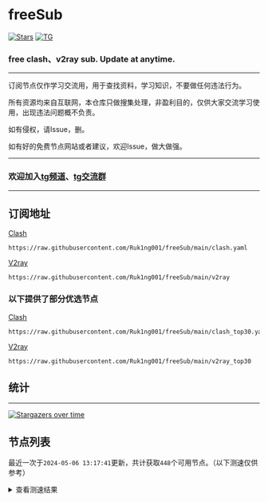 # freeSub
[![Stars](https://img.shields.io/github/stars/Ruk1ng001/freeSub)](https://github.com/Ruk1ng001/freeSub/stargazers)
[![TG](https://img.shields.io/badge/Telegram-gray?logo=Telegram)](https://t.me/Ruk1ng001)
### free clash、v2ray sub. Update at anytime.

---

订阅节点仅作学习交流用，用于查找资料，学习知识，不要做任何违法行为。

所有资源均来自互联网，本仓库只做搜集处理，非盈利目的，仅供大家交流学习使用，出现违法问题概不负责。

如有侵权，请Issue，删。

如有好的免费节点网站或者建议，欢迎Issue，做大做强。

---

### 欢迎加入[tg频道](https://t.me/Ruk1ng001)、[tg交流群](https://t.me/+-e-b04EE5Cw2NmU1)

---

## 订阅地址
[Clash](https://raw.githubusercontent.com/Ruk1ng001/freeSub/main/clash.yaml)
```
https://raw.githubusercontent.com/Ruk1ng001/freeSub/main/clash.yaml
```
[V2ray](https://raw.githubusercontent.com/Ruk1ng001/freeSub/main/v2ray)
```
https://raw.githubusercontent.com/Ruk1ng001/freeSub/main/v2ray
```
### 以下提供了部分优选节点

[Clash](https://raw.githubusercontent.com/Ruk1ng001/freeSub/main/clash_top30.yaml)
```
https://raw.githubusercontent.com/Ruk1ng001/freeSub/main/clash_top30.yaml
```
[V2ray](https://raw.githubusercontent.com/Ruk1ng001/freeSub/main/v2ray_top30)
```
https://raw.githubusercontent.com/Ruk1ng001/freeSub/main/v2ray_top30
```

## 统计

---

[![Stargazers over time](https://starchart.cc/Ruk1ng001/freeSub.svg)](https://starchart.cc/Ruk1ng001/freeSub)

## 节点列表

最近一次于`2024-05-06 13:17:41`更新，共计获取`448`个可用节点。（以下测速仅供参考）

<details> <summary>查看测速结果</summary>

| 序号 | 节点 | 带宽 | 延迟 |
|:--:|:--:|:--:|:--:|
 | 1 | github.com/Ruk1ng001_1327252134 | 2.04MB/s | 346.00ms |
 | 2 | github.com/Ruk1ng001_1981630890 | 1.99MB/s | 316.00ms |
 | 3 | github.com/Ruk1ng001_2258369405 | 1.89MB/s | 326.00ms |
 | 4 | github.com/Ruk1ng001_2681956476 | 1.78MB/s | 412.00ms |
 | 5 | github.com/Ruk1ng001_1689031669 | 1.74MB/s | 424.00ms |
 | 6 | github.com/Ruk1ng001_853138374 | 1.72MB/s | 416.00ms |
 | 7 | github.com/Ruk1ng001_3865054460 | 1.71MB/s | 426.00ms |
 | 8 | github.com/Ruk1ng001_3260900438 | 1.61MB/s | 472.00ms |
 | 9 | github.com/Ruk1ng001_2349475771 | 1.54MB/s | 434.00ms |
 | 10 | github.com/Ruk1ng001_4073058471 | 1.54MB/s | 472.00ms |
 | 11 | github.com/Ruk1ng001_1962030832 | 1.51MB/s | 358.00ms |
 | 12 | github.com/Ruk1ng001_1176870048 | 1.51MB/s | 428.00ms |
 | 13 | github.com/Ruk1ng001_204450198 | 1.51MB/s | 481.00ms |
 | 14 | github.com/Ruk1ng001_222682171 | 1.50MB/s | 496.00ms |
 | 15 | github.com/Ruk1ng001_2966301146 | 1.48MB/s | 440.00ms |
 | 16 | github.com/Ruk1ng001_1316803142 | 1.46MB/s | 461.00ms |
 | 17 | github.com/Ruk1ng001_2817318771 | 1.46MB/s | 439.00ms |
 | 18 | github.com/Ruk1ng001_3136739625 | 1.45MB/s | 444.00ms |
 | 19 | github.com/Ruk1ng001_3110245848 | 1.43MB/s | 468.00ms |
 | 20 | github.com/Ruk1ng001_2292540467 | 1.43MB/s | 384.00ms |
 | 21 | github.com/Ruk1ng001_941792032 | 1.43MB/s | 474.00ms |
 | 22 | github.com/Ruk1ng001_674373408 | 1.41MB/s | 465.00ms |
 | 23 | github.com/Ruk1ng001_24109246 | 1.41MB/s | 322.00ms |
 | 24 | github.com/Ruk1ng001_3909230772 | 1.41MB/s | 444.00ms |
 | 25 | github.com/Ruk1ng001_2266456351 | 1.41MB/s | 467.00ms |
 | 26 | github.com/Ruk1ng001_2532663439 | 1.41MB/s | 476.00ms |
 | 27 | github.com/Ruk1ng001_3861620455 | 1.40MB/s | 465.00ms |
 | 28 | github.com/Ruk1ng001_1373926075 | 1.40MB/s | 426.00ms |
 | 29 | github.com/Ruk1ng001_2865142007 | 1.39MB/s | 470.00ms |
 | 30 | github.com/Ruk1ng001_3506005907 | 1.39MB/s | 455.00ms |
 | 31 | github.com/Ruk1ng001_3999427319 | 1.39MB/s | 466.00ms |
 | 32 | github.com/Ruk1ng001_8656217 | 1.39MB/s | 471.00ms |
 | 33 | github.com/Ruk1ng001_3106288577 | 1.38MB/s | 485.00ms |
 | 34 | github.com/Ruk1ng001_1236017392 | 1.37MB/s | 478.00ms |
 | 35 | github.com/Ruk1ng001_3463277893 | 1.36MB/s | 487.00ms |
 | 36 | github.com/Ruk1ng001_1154035751 | 1.35MB/s | 461.00ms |
 | 37 | github.com/Ruk1ng001_1115256337 | 1.33MB/s | 468.00ms |
 | 38 | github.com/Ruk1ng001_3137921911 | 1.32MB/s | 500.00ms |
 | 39 | github.com/Ruk1ng001_1248828541 | 1.32MB/s | 494.00ms |
 | 40 | github.com/Ruk1ng001_2657931429 | 1.32MB/s | 548.00ms |
 | 41 | github.com/Ruk1ng001_80759597 | 1.29MB/s | 523.00ms |
 | 42 | github.com/Ruk1ng001_3617241679 | 1.27MB/s | 481.00ms |
 | 43 | github.com/Ruk1ng001_137383234 | 1.26MB/s | 462.00ms |
 | 44 | github.com/Ruk1ng001_3181631544 | 1.25MB/s | 585.00ms |
 | 45 | github.com/Ruk1ng001_3256270989 | 1.22MB/s | 539.00ms |
 | 46 | github.com/Ruk1ng001_3827769526 | 1.22MB/s | 563.00ms |
 | 47 | github.com/Ruk1ng001_291627564 | 1.21MB/s | 475.00ms |
 | 48 | github.com/Ruk1ng001_953645816 | 1.21MB/s | 540.00ms |
 | 49 | github.com/Ruk1ng001_2802871877 | 1.21MB/s | 481.00ms |
 | 50 | github.com/Ruk1ng001_914692320 | 1.20MB/s | 206.00ms |
 | 51 | github.com/Ruk1ng001_839126155 | 1.20MB/s | 404.00ms |
 | 52 | github.com/Ruk1ng001_2245605695 | 1.19MB/s | 372.00ms |
 | 53 | github.com/Ruk1ng001_3456322232 | 1.15MB/s | 514.00ms |
 | 54 | github.com/Ruk1ng001_3907660550 | 1.13MB/s | 637.00ms |
 | 55 | github.com/Ruk1ng001_106310646 | 1.12MB/s | 556.00ms |
 | 56 | github.com/Ruk1ng001_1942222370 | 1.10MB/s | 742.00ms |
 | 57 | github.com/Ruk1ng001_1265275815 | 1.09MB/s | 425.00ms |
 | 58 | github.com/Ruk1ng001_762803762 | 1.07MB/s | 452.00ms |
 | 59 | github.com/Ruk1ng001_968321390 | 1.07MB/s | 704.00ms |
 | 60 | github.com/Ruk1ng001_3466814627 | 1.06MB/s | 523.00ms |
 | 61 | github.com/Ruk1ng001_2611740501 | 1.06MB/s | 475.00ms |
 | 62 | github.com/Ruk1ng001_2751748872 | 1.05MB/s | 753.00ms |
 | 63 | github.com/Ruk1ng001_2524379342 | 1.05MB/s | 681.00ms |
 | 64 | github.com/Ruk1ng001_2849757855 | 1.04MB/s | 694.00ms |
 | 65 | github.com/Ruk1ng001_3150703082 | 1.04MB/s | 661.00ms |
 | 66 | github.com/Ruk1ng001_36336459 | 1.02MB/s | 707.00ms |
 | 67 | github.com/Ruk1ng001_3381484289 | 1010.70KB/s | 770.00ms |
 | 68 | github.com/Ruk1ng001_1788757087 | 998.48KB/s | 307.00ms |
 | 69 | github.com/Ruk1ng001_427384347 | 993.29KB/s | 580.00ms |
 | 70 | github.com/Ruk1ng001_1096496900 | 969.54KB/s | 595.00ms |
 | 71 | github.com/Ruk1ng001_2399546894 | 968.85KB/s | 585.00ms |
 | 72 | github.com/Ruk1ng001_1673641397 | 953.71KB/s | 564.00ms |
 | 73 | github.com/Ruk1ng001_155908111 | 945.28KB/s | 741.00ms |
 | 74 | github.com/Ruk1ng001_3874566441 | 940.00KB/s | 788.00ms |
 | 75 | github.com/Ruk1ng001_2694599121 | 939.90KB/s | 628.00ms |
 | 76 | github.com/Ruk1ng001_986862858 | 938.53KB/s | 560.00ms |
 | 77 | github.com/Ruk1ng001_806034560 | 928.42KB/s | 784.00ms |
 | 78 | github.com/Ruk1ng001_2851978228 | 927.78KB/s | 752.00ms |
 | 79 | github.com/Ruk1ng001_2658089114 | 922.93KB/s | 847.00ms |
 | 80 | github.com/Ruk1ng001_3893349221 | 915.13KB/s | 618.00ms |
 | 81 | github.com/Ruk1ng001_547692504 | 909.25KB/s | 808.00ms |
 | 82 | github.com/Ruk1ng001_217466545 | 902.02KB/s | 684.00ms |
 | 83 | github.com/Ruk1ng001_323976915 | 899.37KB/s | 553.00ms |
 | 84 | github.com/Ruk1ng001_1555920512 | 892.99KB/s | 558.00ms |
 | 85 | github.com/Ruk1ng001_24015290 | 879.93KB/s | 516.00ms |
 | 86 | github.com/Ruk1ng001_2528855050 | 876.89KB/s | 936.00ms |
 | 87 | github.com/Ruk1ng001_2266456205 | 874.75KB/s | 869.00ms |
 | 88 | github.com/Ruk1ng001_1903292082 | 872.21KB/s | 556.00ms |
 | 89 | github.com/Ruk1ng001_95439334 | 855.78KB/s | 773.00ms |
 | 90 | github.com/Ruk1ng001_2169816230 | 852.37KB/s | 909.00ms |
 | 91 | github.com/Ruk1ng001_2880182385 | 846.60KB/s | 552.00ms |
 | 92 | github.com/Ruk1ng001_2723232647 | 833.10KB/s | 525.00ms |
 | 93 | github.com/Ruk1ng001_2952185013 | 822.71KB/s | 969.00ms |
 | 94 | github.com/Ruk1ng001_3772343572 | 801.85KB/s | 844.00ms |
 | 95 | github.com/Ruk1ng001_2887911025 | 801.38KB/s | 703.00ms |
 | 96 | github.com/Ruk1ng001_3866585498 | 797.33KB/s | 933.00ms |
 | 97 | github.com/Ruk1ng001_301967299 | 790.37KB/s | 961.00ms |
 | 98 | github.com/Ruk1ng001_527888248 | 787.05KB/s | 563.00ms |
 | 99 | github.com/Ruk1ng001_3617853271 | 784.72KB/s | 707.00ms |
 | 100 | github.com/Ruk1ng001_1233879076 | 784.13KB/s | 693.00ms |
 | 101 | github.com/Ruk1ng001_3362580199 | 765.26KB/s | 666.00ms |
 | 102 | github.com/Ruk1ng001_3361522188 | 764.54KB/s | 731.00ms |
 | 103 | github.com/Ruk1ng001_1453771921 | 759.22KB/s | 742.00ms |
 | 104 | github.com/Ruk1ng001_2905561289 | 759.10KB/s | 812.00ms |
 | 105 | github.com/Ruk1ng001_2840091495 | 752.99KB/s | 892.00ms |
 | 106 | github.com/Ruk1ng001_768813376 | 745.90KB/s | 987.00ms |
 | 107 | github.com/Ruk1ng001_1162162085 | 730.15KB/s | 838.00ms |
 | 108 | github.com/Ruk1ng001_1108544810 | 726.18KB/s | 737.00ms |
 | 109 | github.com/Ruk1ng001_636729073 | 725.91KB/s | 542.00ms |
 | 110 | github.com/Ruk1ng001_3124295266 | 724.45KB/s | 839.00ms |
 | 111 | github.com/Ruk1ng001_2013146544 | 715.13KB/s | 722.00ms |
 | 112 | github.com/Ruk1ng001_1831781205 | 713.63KB/s | 778.00ms |
 | 113 | github.com/Ruk1ng001_864906418 | 709.36KB/s | 961.00ms |
 | 114 | github.com/Ruk1ng001_2319603827 | 703.73KB/s | 752.00ms |
 | 115 | github.com/Ruk1ng001_1922646392 | 701.27KB/s | 850.00ms |
 | 116 | github.com/Ruk1ng001_1591658842 | 697.08KB/s | 400.00ms |
 | 117 | github.com/Ruk1ng001_1907652104 | 695.06KB/s | 910.00ms |
 | 118 | github.com/Ruk1ng001_796916901 | 688.92KB/s | 793.00ms |
 | 119 | github.com/Ruk1ng001_3747215501 | 686.03KB/s | 743.00ms |
 | 120 | github.com/Ruk1ng001_3294990508 | 683.56KB/s | 804.00ms |
 | 121 | github.com/Ruk1ng001_1472696902 | 682.17KB/s | 804.00ms |
 | 122 | github.com/Ruk1ng001_3189234928 | 680.98KB/s | 495.00ms |
 | 123 | github.com/Ruk1ng001_3092656554 | 680.50KB/s | 757.00ms |
 | 124 | github.com/Ruk1ng001_3432400797 | 679.19KB/s | 861.00ms |
 | 125 | github.com/Ruk1ng001_1939085576 | 675.94KB/s | 817.00ms |
 | 126 | github.com/Ruk1ng001_4020785597 | 673.95KB/s | 804.00ms |
 | 127 | github.com/Ruk1ng001_2753282099 | 672.66KB/s | 796.00ms |
 | 128 | github.com/Ruk1ng001_1391354938 | 672.04KB/s | 783.00ms |
 | 129 | github.com/Ruk1ng001_4136315596 | 671.02KB/s | 808.00ms |
 | 130 | github.com/Ruk1ng001_1125987866 | 670.71KB/s | 828.00ms |
 | 131 | github.com/Ruk1ng001_2061265995 | 666.58KB/s | 813.00ms |
 | 132 | github.com/Ruk1ng001_4154371150 | 665.17KB/s | 804.00ms |
 | 133 | github.com/Ruk1ng001_3269662008 | 664.12KB/s | 821.00ms |
 | 134 | github.com/Ruk1ng001_2930290085 | 660.94KB/s | 772.00ms |
 | 135 | github.com/Ruk1ng001_2885277056 | 659.85KB/s | 755.00ms |
 | 136 | github.com/Ruk1ng001_506080190 | 658.96KB/s | 858.00ms |
 | 137 | github.com/Ruk1ng001_2089597344 | 657.89KB/s | 932.00ms |
 | 138 | github.com/Ruk1ng001_232560701 | 657.67KB/s | 796.00ms |
 | 139 | github.com/Ruk1ng001_2090955147 | 656.32KB/s | 798.00ms |
 | 140 | github.com/Ruk1ng001_430710048 | 654.81KB/s | 845.00ms |
 | 141 | github.com/Ruk1ng001_2165820214 | 654.52KB/s | 867.00ms |
 | 142 | github.com/Ruk1ng001_4225185103 | 650.76KB/s | 906.00ms |
 | 143 | github.com/Ruk1ng001_4137312242 | 648.17KB/s | 889.00ms |
 | 144 | github.com/Ruk1ng001_1723266525 | 646.91KB/s | 849.00ms |
 | 145 | github.com/Ruk1ng001_2518986907 | 645.82KB/s | 1037.00ms |
 | 146 | github.com/Ruk1ng001_2223018783 | 644.27KB/s | 708.00ms |
 | 147 | github.com/Ruk1ng001_4215989300 | 641.78KB/s | 869.00ms |
 | 148 | github.com/Ruk1ng001_3210883453 | 635.80KB/s | 959.00ms |
 | 149 | github.com/Ruk1ng001_3235715830 | 633.89KB/s | 786.00ms |
 | 150 | github.com/Ruk1ng001_2390594861 | 632.56KB/s | 577.00ms |
 | 151 | github.com/Ruk1ng001_1550423410 | 632.38KB/s | 826.00ms |
 | 152 | github.com/Ruk1ng001_2566876992 | 631.24KB/s | 907.00ms |
 | 153 | github.com/Ruk1ng001_2512306605 | 626.10KB/s | 1061.00ms |
 | 154 | github.com/Ruk1ng001_400093451 | 617.77KB/s | 1059.00ms |
 | 155 | github.com/Ruk1ng001_845269929 | 616.35KB/s | 879.00ms |
 | 156 | github.com/Ruk1ng001_1366225803 | 614.79KB/s | 1137.00ms |
 | 157 | github.com/Ruk1ng001_1646410468 | 611.58KB/s | 943.00ms |
 | 158 | github.com/Ruk1ng001_1437376725 | 611.27KB/s | 951.00ms |
 | 159 | github.com/Ruk1ng001_3858170685 | 610.85KB/s | 1059.00ms |
 | 160 | github.com/Ruk1ng001_1955604650 | 606.08KB/s | 991.00ms |
 | 161 | github.com/Ruk1ng001_3754819732 | 604.38KB/s | 897.00ms |
 | 162 | github.com/Ruk1ng001_1492850735 | 602.60KB/s | 908.00ms |
 | 163 | github.com/Ruk1ng001_4256659349 | 601.59KB/s | 849.00ms |
 | 164 | github.com/Ruk1ng001_500483921 | 595.60KB/s | 828.00ms |
 | 165 | github.com/Ruk1ng001_1799111564 | 592.93KB/s | 747.00ms |
 | 166 | github.com/Ruk1ng001_1708283347 | 585.20KB/s | 804.00ms |
 | 167 | github.com/Ruk1ng001_3167994446 | 583.77KB/s | 983.00ms |
 | 168 | github.com/Ruk1ng001_339524095 | 581.90KB/s | 924.00ms |
 | 169 | github.com/Ruk1ng001_3173017100 | 581.82KB/s | 1176.00ms |
 | 170 | github.com/Ruk1ng001_1332282270 | 578.86KB/s | 1028.00ms |
 | 171 | github.com/Ruk1ng001_294105456 | 576.82KB/s | 889.00ms |
 | 172 | github.com/Ruk1ng001_812570419 | 569.84KB/s | 881.00ms |
 | 173 | github.com/Ruk1ng001_3248145375 | 567.93KB/s | 1074.00ms |
 | 174 | github.com/Ruk1ng001_2210791787 | 564.56KB/s | 1120.00ms |
 | 175 | github.com/Ruk1ng001_3294155520 | 564.11KB/s | 1075.00ms |
 | 176 | github.com/Ruk1ng001_3788714743 | 560.02KB/s | 467.00ms |
 | 177 | github.com/Ruk1ng001_324219785 | 557.97KB/s | 1113.00ms |
 | 178 | github.com/Ruk1ng001_3216343816 | 553.02KB/s | 400.00ms |
 | 179 | github.com/Ruk1ng001_3293006801 | 550.03KB/s | 954.00ms |
 | 180 | github.com/Ruk1ng001_2504816368 | 549.23KB/s | 1182.00ms |
 | 181 | github.com/Ruk1ng001_1699052779 | 548.42KB/s | 727.00ms |
 | 182 | github.com/Ruk1ng001_406068397 | 546.97KB/s | 1108.00ms |
 | 183 | github.com/Ruk1ng001_2690750277 | 537.37KB/s | 524.00ms |
 | 184 | github.com/Ruk1ng001_4036694095 | 531.53KB/s | 1428.00ms |
 | 185 | github.com/Ruk1ng001_3838964346 | 530.36KB/s | 1180.00ms |
 | 186 | github.com/Ruk1ng001_2194615537 | 528.13KB/s | 1479.00ms |
 | 187 | github.com/Ruk1ng001_4064023390 | 527.33KB/s | 1223.00ms |
 | 188 | github.com/Ruk1ng001_2045074770 | 527.28KB/s | 936.00ms |
 | 189 | github.com/Ruk1ng001_1022491906 | 527.17KB/s | 1043.00ms |
 | 190 | github.com/Ruk1ng001_69024910 | 526.62KB/s | 1356.00ms |
 | 191 | github.com/Ruk1ng001_2967026259 | 525.97KB/s | 1175.00ms |
 | 192 | github.com/Ruk1ng001_2181265706 | 524.61KB/s | 1042.00ms |
 | 193 | github.com/Ruk1ng001_1088498053 | 522.37KB/s | 871.00ms |
 | 194 | github.com/Ruk1ng001_4239308497 | 521.66KB/s | 1186.00ms |
 | 195 | github.com/Ruk1ng001_1673879451 | 521.18KB/s | 914.00ms |
 | 196 | github.com/Ruk1ng001_2196351608 | 516.92KB/s | 1148.00ms |
 | 197 | github.com/Ruk1ng001_2214473966 | 516.80KB/s | 1081.00ms |
 | 198 | github.com/Ruk1ng001_802595787 | 515.91KB/s | 1035.00ms |
 | 199 | github.com/Ruk1ng001_4148581740 | 515.45KB/s | 1117.00ms |
 | 200 | github.com/Ruk1ng001_2162388203 | 514.63KB/s | 1087.00ms |
 | 201 | github.com/Ruk1ng001_2272540096 | 514.34KB/s | 1134.00ms |
 | 202 | github.com/Ruk1ng001_459534470 | 512.85KB/s | 1534.00ms |
 | 203 | github.com/Ruk1ng001_459980153 | 512.85KB/s | 1089.00ms |
 | 204 | github.com/Ruk1ng001_2870748978 | 512.70KB/s | 1074.00ms |
 | 205 | github.com/Ruk1ng001_2908765002 | 512.65KB/s | 1038.00ms |
 | 206 | github.com/Ruk1ng001_2450265028 | 512.10KB/s | 1101.00ms |
 | 207 | github.com/Ruk1ng001_4292422048 | 510.90KB/s | 833.00ms |
 | 208 | github.com/Ruk1ng001_3625323307 | 510.09KB/s | 1011.00ms |
 | 209 | github.com/Ruk1ng001_2793076756 | 509.07KB/s | 1057.00ms |
 | 210 | github.com/Ruk1ng001_34491053 | 507.29KB/s | 759.00ms |
 | 211 | github.com/Ruk1ng001_4264750231 | 507.27KB/s | 908.00ms |
 | 212 | github.com/Ruk1ng001_1472351678 | 505.90KB/s | 1526.00ms |
 | 213 | github.com/Ruk1ng001_2332312390 | 505.68KB/s | 855.00ms |
 | 214 | github.com/Ruk1ng001_1750787315 | 504.53KB/s | 1233.00ms |
 | 215 | github.com/Ruk1ng001_1458773425 | 499.54KB/s | 951.00ms |
 | 216 | github.com/Ruk1ng001_3807711853 | 498.92KB/s | 1057.00ms |
 | 217 | github.com/Ruk1ng001_2661487134 | 498.89KB/s | 1154.00ms |
 | 218 | github.com/Ruk1ng001_2308501734 | 496.89KB/s | 1575.00ms |
 | 219 | github.com/Ruk1ng001_1710439150 | 496.20KB/s | 1243.00ms |
 | 220 | github.com/Ruk1ng001_1238702783 | 495.62KB/s | 1095.00ms |
 | 221 | github.com/Ruk1ng001_4081628989 | 493.87KB/s | 1177.00ms |
 | 222 | github.com/Ruk1ng001_858056051 | 492.56KB/s | 1169.00ms |
 | 223 | github.com/Ruk1ng001_1697313281 | 492.10KB/s | 1234.00ms |
 | 224 | github.com/Ruk1ng001_3102949334 | 491.45KB/s | 1102.00ms |
 | 225 | github.com/Ruk1ng001_2220509738 | 487.18KB/s | 1276.00ms |
 | 226 | github.com/Ruk1ng001_484964849 | 484.63KB/s | 1215.00ms |
 | 227 | github.com/Ruk1ng001_2013968416 | 483.51KB/s | 1106.00ms |
 | 228 | github.com/Ruk1ng001_3816894825 | 477.02KB/s | 326.00ms |
 | 229 | github.com/Ruk1ng001_42467523 | 475.71KB/s | 979.00ms |
 | 230 | github.com/Ruk1ng001_1452629448 | 471.85KB/s | 997.00ms |
 | 231 | github.com/Ruk1ng001_2243513436 | 457.23KB/s | 1166.00ms |
 | 232 | github.com/Ruk1ng001_1512963306 | 451.46KB/s | 1523.00ms |
 | 233 | github.com/Ruk1ng001_2339966577 | 447.24KB/s | 1040.00ms |
 | 234 | github.com/Ruk1ng001_2099481808 | 439.56KB/s | 1288.00ms |
 | 235 | github.com/Ruk1ng001_523486923 | 437.90KB/s | 1297.00ms |
 | 236 | github.com/Ruk1ng001_658470245 | 437.87KB/s | 927.00ms |
 | 237 | github.com/Ruk1ng001_2015327776 | 434.38KB/s | 640.00ms |
 | 238 | github.com/Ruk1ng001_3896093724 | 429.37KB/s | 1177.00ms |
 | 239 | github.com/Ruk1ng001_3470745775 | 426.60KB/s | 893.00ms |
 | 240 | github.com/Ruk1ng001_763092007 | 423.13KB/s | 1605.00ms |
 | 241 | github.com/Ruk1ng001_2790740135 | 420.45KB/s | 1551.00ms |
 | 242 | github.com/Ruk1ng001_554504029 | 419.41KB/s | 1582.00ms |
 | 243 | github.com/Ruk1ng001_233576226 | 418.68KB/s | 906.00ms |
 | 244 | github.com/Ruk1ng001_1613912999 | 403.40KB/s | 1174.00ms |
 | 245 | github.com/Ruk1ng001_3709595986 | 402.86KB/s | 991.00ms |
 | 246 | github.com/Ruk1ng001_629663104 | 401.54KB/s | 1608.00ms |
 | 247 | github.com/Ruk1ng001_431870641 | 401.20KB/s | 1227.00ms |
 | 248 | github.com/Ruk1ng001_2206983530 | 400.99KB/s | 1468.00ms |
 | 249 | github.com/Ruk1ng001_2843778971 | 400.84KB/s | 1774.00ms |
 | 250 | github.com/Ruk1ng001_642278055 | 397.43KB/s | 1003.00ms |
 | 251 | github.com/Ruk1ng001_1690589346 | 388.67KB/s | 1726.00ms |
 | 252 | github.com/Ruk1ng001_1617078784 | 375.31KB/s | 1402.00ms |
 | 253 | github.com/Ruk1ng001_2313237078 | 375.07KB/s | 864.00ms |
 | 254 | github.com/Ruk1ng001_3610860839 | 371.76KB/s | 1211.00ms |
 | 255 | github.com/Ruk1ng001_3377528772 | 371.50KB/s | 951.00ms |
 | 256 | github.com/Ruk1ng001_2372952899 | 371.09KB/s | 2529.00ms |
 | 257 | github.com/Ruk1ng001_2434922793 | 370.88KB/s | 1287.00ms |
 | 258 | github.com/Ruk1ng001_3758423542 | 368.82KB/s | 1912.00ms |
 | 259 | github.com/Ruk1ng001_299056292 | 367.07KB/s | 1261.00ms |
 | 260 | github.com/Ruk1ng001_3777618365 | 363.27KB/s | 1202.00ms |
 | 261 | github.com/Ruk1ng001_377797143 | 362.21KB/s | 2162.00ms |
 | 262 | github.com/Ruk1ng001_2593641474 | 361.25KB/s | 2089.00ms |
 | 263 | github.com/Ruk1ng001_3718325696 | 345.86KB/s | 1238.00ms |
 | 264 | github.com/Ruk1ng001_254032840 | 345.41KB/s | 1545.00ms |
 | 265 | github.com/Ruk1ng001_1231274394 | 345.12KB/s | 1246.00ms |
 | 266 | github.com/Ruk1ng001_2264581289 | 340.95KB/s | 1701.00ms |
 | 267 | github.com/Ruk1ng001_2427670371 | 340.87KB/s | 1318.00ms |
 | 268 | github.com/Ruk1ng001_3676143946 | 335.89KB/s | 1506.00ms |
 | 269 | github.com/Ruk1ng001_2420060564 | 331.88KB/s | 2028.00ms |
 | 270 | github.com/Ruk1ng001_2493423974 | 331.38KB/s | 1598.00ms |
 | 271 | github.com/Ruk1ng001_2408252289 | 330.62KB/s | 1933.00ms |
 | 272 | github.com/Ruk1ng001_818131908 | 330.51KB/s | 1599.00ms |
 | 273 | github.com/Ruk1ng001_1698128338 | 328.97KB/s | 614.00ms |
 | 274 | github.com/Ruk1ng001_1735406512 | 323.07KB/s | 1850.00ms |
 | 275 | github.com/Ruk1ng001_886551404 | 322.26KB/s | 1753.00ms |
 | 276 | github.com/Ruk1ng001_226075827 | 321.22KB/s | 1662.00ms |
 | 277 | github.com/Ruk1ng001_2767083762 | 317.50KB/s | 1235.00ms |
 | 278 | github.com/Ruk1ng001_2398366528 | 316.06KB/s | 1469.00ms |
 | 279 | github.com/Ruk1ng001_2353500376 | 314.22KB/s | 1264.00ms |
 | 280 | github.com/Ruk1ng001_100610302 | 314.10KB/s | 1675.00ms |
 | 281 | github.com/Ruk1ng001_380920652 | 312.64KB/s | 238.00ms |
 | 282 | github.com/Ruk1ng001_806363324 | 309.63KB/s | 1552.00ms |
 | 283 | github.com/Ruk1ng001_1348638439 | 308.69KB/s | 1694.00ms |
 | 284 | github.com/Ruk1ng001_45987303 | 307.67KB/s | 1201.00ms |
 | 285 | github.com/Ruk1ng001_3638566803 | 305.74KB/s | 1934.00ms |
 | 286 | github.com/Ruk1ng001_1600282806 | 305.34KB/s | 1339.00ms |
 | 287 | github.com/Ruk1ng001_2889246928 | 304.66KB/s | 1762.00ms |
 | 288 | github.com/Ruk1ng001_846995886 | 302.57KB/s | 1758.00ms |
 | 289 | github.com/Ruk1ng001_913949734 | 301.01KB/s | 1586.00ms |
 | 290 | github.com/Ruk1ng001_2386156489 | 298.56KB/s | 1464.00ms |
 | 291 | github.com/Ruk1ng001_2566957068 | 298.46KB/s | 846.00ms |
 | 292 | github.com/Ruk1ng001_1446510835 | 298.23KB/s | 609.00ms |
 | 293 | github.com/Ruk1ng001_3504562662 | 297.75KB/s | 747.00ms |
 | 294 | github.com/Ruk1ng001_2335093990 | 297.49KB/s | 1527.00ms |
 | 295 | github.com/Ruk1ng001_2079344206 | 297.42KB/s | 858.00ms |
 | 296 | github.com/Ruk1ng001_1303543440 | 297.41KB/s | 1753.00ms |
 | 297 | github.com/Ruk1ng001_2084090645 | 297.37KB/s | 933.00ms |
 | 298 | github.com/Ruk1ng001_96711912 | 297.37KB/s | 965.00ms |
 | 299 | github.com/Ruk1ng001_482002850 | 296.13KB/s | 703.00ms |
 | 300 | github.com/Ruk1ng001_2997387401 | 296.12KB/s | 1955.00ms |
 | 301 | github.com/Ruk1ng001_3290563095 | 296.02KB/s | 1721.00ms |
 | 302 | github.com/Ruk1ng001_1762558130 | 290.09KB/s | 1507.00ms |
 | 303 | github.com/Ruk1ng001_4127062498 | 288.53KB/s | 2097.00ms |
 | 304 | github.com/Ruk1ng001_3071072313 | 287.77KB/s | 1845.00ms |
 | 305 | github.com/Ruk1ng001_885165913 | 286.74KB/s | 1860.00ms |
 | 306 | github.com/Ruk1ng001_2233915714 | 283.13KB/s | 2037.00ms |
 | 307 | github.com/Ruk1ng001_2881666482 | 283.11KB/s | 974.00ms |
 | 308 | github.com/Ruk1ng001_102931221 | 280.65KB/s | 2059.00ms |
 | 309 | github.com/Ruk1ng001_2963130294 | 274.36KB/s | 1356.00ms |
 | 310 | github.com/Ruk1ng001_2729676662 | 274.11KB/s | 1601.00ms |
 | 311 | github.com/Ruk1ng001_2305780922 | 272.03KB/s | 2000.00ms |
 | 312 | github.com/Ruk1ng001_255757472 | 270.32KB/s | 2010.00ms |
 | 313 | github.com/Ruk1ng001_1218167018 | 267.38KB/s | 1466.00ms |
 | 314 | github.com/Ruk1ng001_672304185 | 267.08KB/s | 1888.00ms |
 | 315 | github.com/Ruk1ng001_1430285908 | 267.02KB/s | 2283.00ms |
 | 316 | github.com/Ruk1ng001_3315731079 | 266.15KB/s | 1303.00ms |
 | 317 | github.com/Ruk1ng001_1293469075 | 265.61KB/s | 2264.00ms |
 | 318 | github.com/Ruk1ng001_2366292662 | 262.32KB/s | 1700.00ms |
 | 319 | github.com/Ruk1ng001_1964030541 | 258.27KB/s | 324.00ms |
 | 320 | github.com/Ruk1ng001_3115135129 | 258.03KB/s | 1553.00ms |
 | 321 | github.com/Ruk1ng001_777952858 | 257.96KB/s | 1759.00ms |
 | 322 | github.com/Ruk1ng001_3194308421 | 255.78KB/s | 504.00ms |
 | 323 | github.com/Ruk1ng001_1547493110 | 255.61KB/s | 596.00ms |
 | 324 | github.com/Ruk1ng001_762164294 | 255.60KB/s | 749.00ms |
 | 325 | github.com/Ruk1ng001_1183638361 | 255.54KB/s | 642.00ms |
 | 326 | github.com/Ruk1ng001_2269679090 | 255.54KB/s | 594.00ms |
 | 327 | github.com/Ruk1ng001_55301319 | 255.46KB/s | 1495.00ms |
 | 328 | github.com/Ruk1ng001_1907252038 | 255.04KB/s | 732.00ms |
 | 329 | github.com/Ruk1ng001_2479090909 | 254.99KB/s | 604.00ms |
 | 330 | github.com/Ruk1ng001_2686558329 | 254.90KB/s | 883.00ms |
 | 331 | github.com/Ruk1ng001_1733174884 | 254.85KB/s | 694.00ms |
 | 332 | github.com/Ruk1ng001_3441831093 | 249.02KB/s | 1565.00ms |
 | 333 | github.com/Ruk1ng001_3934250345 | 246.32KB/s | 989.00ms |
 | 334 | github.com/Ruk1ng001_1132634313 | 246.02KB/s | 1532.00ms |
 | 335 | github.com/Ruk1ng001_2743286573 | 243.25KB/s | 1582.00ms |
 | 336 | github.com/Ruk1ng001_2218194186 | 242.97KB/s | 1782.00ms |
 | 337 | github.com/Ruk1ng001_307022608 | 241.45KB/s | 1353.00ms |
 | 338 | github.com/Ruk1ng001_2847066904 | 238.39KB/s | 1940.00ms |
 | 339 | github.com/Ruk1ng001_3782238614 | 233.56KB/s | 1493.00ms |
 | 340 | github.com/Ruk1ng001_4192775978 | 227.49KB/s | 1295.00ms |
 | 341 | github.com/Ruk1ng001_3483138426 | 225.34KB/s | 1172.00ms |
 | 342 | github.com/Ruk1ng001_3837848682 | 224.89KB/s | 1513.00ms |
 | 343 | github.com/Ruk1ng001_25139221 | 224.74KB/s | 1420.00ms |
 | 344 | github.com/Ruk1ng001_361451112 | 221.43KB/s | 1801.00ms |
 | 345 | github.com/Ruk1ng001_1158107128 | 213.18KB/s | 512.00ms |
 | 346 | github.com/Ruk1ng001_2738292571 | 213.10KB/s | 557.00ms |
 | 347 | github.com/Ruk1ng001_631136814 | 212.95KB/s | 473.00ms |
 | 348 | github.com/Ruk1ng001_6090076 | 212.85KB/s | 709.00ms |
 | 349 | github.com/Ruk1ng001_1063657475 | 212.80KB/s | 457.00ms |
 | 350 | github.com/Ruk1ng001_995614948 | 212.80KB/s | 494.00ms |
 | 351 | github.com/Ruk1ng001_838451797 | 212.79KB/s | 1172.00ms |
 | 352 | github.com/Ruk1ng001_919223490 | 212.71KB/s | 578.00ms |
 | 353 | github.com/Ruk1ng001_190546207 | 212.68KB/s | 692.00ms |
 | 354 | github.com/Ruk1ng001_514914867 | 212.61KB/s | 599.00ms |
 | 355 | github.com/Ruk1ng001_790980935 | 212.56KB/s | 519.00ms |
 | 356 | github.com/Ruk1ng001_3660512051 | 212.56KB/s | 530.00ms |
 | 357 | github.com/Ruk1ng001_2683263656 | 212.55KB/s | 755.00ms |
 | 358 | github.com/Ruk1ng001_2289978129 | 212.48KB/s | 780.00ms |
 | 359 | github.com/Ruk1ng001_1763415530 | 211.82KB/s | 632.00ms |
 | 360 | github.com/Ruk1ng001_775476669 | 210.00KB/s | 1575.00ms |
 | 361 | github.com/Ruk1ng001_1026833183 | 206.97KB/s | 1359.00ms |
 | 362 | github.com/Ruk1ng001_2578581128 | 203.58KB/s | 1286.00ms |
 | 363 | github.com/Ruk1ng001_814515065 | 199.60KB/s | 2050.00ms |
 | 364 | github.com/Ruk1ng001_1388672434 | 199.55KB/s | 1588.00ms |
 | 365 | github.com/Ruk1ng001_1762164043 | 196.40KB/s | 1923.00ms |
 | 366 | github.com/Ruk1ng001_1855943804 | 195.35KB/s | 1649.00ms |
 | 367 | github.com/Ruk1ng001_4067228718 | 193.06KB/s | 1964.00ms |
 | 368 | github.com/Ruk1ng001_1428018955 | 184.05KB/s | 1498.00ms |
 | 369 | github.com/Ruk1ng001_4070294208 | 182.41KB/s | 750.00ms |
 | 370 | github.com/Ruk1ng001_905818985 | 181.90KB/s | 1176.00ms |
 | 371 | github.com/Ruk1ng001_3023632956 | 177.28KB/s | 1231.00ms |
 | 372 | github.com/Ruk1ng001_2874327102 | 177.08KB/s | 1565.00ms |
 | 373 | github.com/Ruk1ng001_508658237 | 176.67KB/s | 1576.00ms |
 | 374 | github.com/Ruk1ng001_1407787158 | 171.50KB/s | 1359.00ms |
 | 375 | github.com/Ruk1ng001_1143423319 | 170.49KB/s | 559.00ms |
 | 376 | github.com/Ruk1ng001_3919352560 | 170.47KB/s | 750.00ms |
 | 377 | github.com/Ruk1ng001_1810107631 | 170.47KB/s | 454.00ms |
 | 378 | github.com/Ruk1ng001_1458109122 | 170.41KB/s | 427.00ms |
 | 379 | github.com/Ruk1ng001_3564040109 | 170.37KB/s | 323.00ms |
 | 380 | github.com/Ruk1ng001_1616468470 | 170.19KB/s | 726.00ms |
 | 381 | github.com/Ruk1ng001_1837942177 | 169.98KB/s | 388.00ms |
 | 382 | github.com/Ruk1ng001_1500513991 | 169.97KB/s | 430.00ms |
 | 383 | github.com/Ruk1ng001_3915843084 | 169.80KB/s | 381.00ms |
 | 384 | github.com/Ruk1ng001_2325452596 | 169.80KB/s | 297.00ms |
 | 385 | github.com/Ruk1ng001_2723490198 | 169.40KB/s | 419.00ms |
 | 386 | github.com/Ruk1ng001_1336643521 | 168.76KB/s | 1149.00ms |
 | 387 | github.com/Ruk1ng001_661344923 | 161.65KB/s | 1629.00ms |
 | 388 | github.com/Ruk1ng001_3308827420 | 153.58KB/s | 2068.00ms |
 | 389 | github.com/Ruk1ng001_3896583485 | 152.52KB/s | 2094.00ms |
 | 390 | github.com/Ruk1ng001_3756619769 | 150.72KB/s | 1836.00ms |
 | 391 | github.com/Ruk1ng001_650772983 | 150.50KB/s | 1914.00ms |
 | 392 | github.com/Ruk1ng001_3580796916 | 150.26KB/s | 1156.00ms |
 | 393 | github.com/Ruk1ng001_3083299969 | 149.84KB/s | 2272.00ms |
 | 394 | github.com/Ruk1ng001_850726388 | 148.11KB/s | 2481.00ms |
 | 395 | github.com/Ruk1ng001_1422081840 | 147.80KB/s | 974.00ms |
 | 396 | github.com/Ruk1ng001_2057525329 | 141.90KB/s | 1940.00ms |
 | 397 | github.com/Ruk1ng001_1151839670 | 140.42KB/s | 1069.00ms |
 | 398 | github.com/Ruk1ng001_2630506889 | 134.98KB/s | 2465.00ms |
 | 399 | github.com/Ruk1ng001_4060408804 | 134.48KB/s | 1243.00ms |
 | 400 | github.com/Ruk1ng001_3712006071 | 134.03KB/s | 1996.00ms |
 | 401 | github.com/Ruk1ng001_1993539455 | 132.44KB/s | 2104.00ms |
 | 402 | github.com/Ruk1ng001_1844541097 | 131.74KB/s | 775.00ms |
 | 403 | github.com/Ruk1ng001_286035895 | 130.72KB/s | 1396.00ms |
 | 404 | github.com/Ruk1ng001_482184185 | 129.39KB/s | 672.00ms |
 | 405 | github.com/Ruk1ng001_3391674938 | 127.59KB/s | 553.00ms |
 | 406 | github.com/Ruk1ng001_1819208840 | 127.56KB/s | 432.00ms |
 | 407 | github.com/Ruk1ng001_3282705991 | 127.55KB/s | 535.00ms |
 | 408 | github.com/Ruk1ng001_1941783802 | 127.53KB/s | 712.00ms |
 | 409 | github.com/Ruk1ng001_49151771 | 127.46KB/s | 272.00ms |
 | 410 | github.com/Ruk1ng001_3921018423 | 127.43KB/s | 299.00ms |
 | 411 | github.com/Ruk1ng001_846408464 | 127.36KB/s | 304.00ms |
 | 412 | github.com/Ruk1ng001_955397849 | 127.33KB/s | 301.00ms |
 | 413 | github.com/Ruk1ng001_3900170868 | 126.46KB/s | 1577.00ms |
 | 414 | github.com/Ruk1ng001_2374941782 | 124.55KB/s | 1772.00ms |
 | 415 | github.com/Ruk1ng001_834795342 | 123.19KB/s | 952.00ms |
 | 416 | github.com/Ruk1ng001_2183745117 | 123.10KB/s | 1023.00ms |
 | 417 | github.com/Ruk1ng001_40017571 | 121.06KB/s | 1891.00ms |
 | 418 | github.com/Ruk1ng001_3042118732 | 116.18KB/s | 1258.00ms |
 | 419 | github.com/Ruk1ng001_2403255321 | 112.19KB/s | 1111.00ms |
 | 420 | github.com/Ruk1ng001_2522451497 | 107.62KB/s | 1586.00ms |
 | 421 | github.com/Ruk1ng001_3269726073 | 104.12KB/s | 2388.00ms |
 | 422 | github.com/Ruk1ng001_2996699398 | 99.94KB/s | 1502.00ms |
 | 423 | github.com/Ruk1ng001_3469316866 | 90.81KB/s | 866.00ms |
 | 424 | github.com/Ruk1ng001_2822955067 | 87.10KB/s | 1171.00ms |
 | 425 | github.com/Ruk1ng001_2725052174 | 85.20KB/s | 316.00ms |
 | 426 | github.com/Ruk1ng001_2763158023 | 85.14KB/s | 489.00ms |
 | 427 | github.com/Ruk1ng001_2518579529 | 84.92KB/s | 228.00ms |
 | 428 | github.com/Ruk1ng001_2306407879 | 84.90KB/s | 110.00ms |
 | 429 | github.com/Ruk1ng001_2761318242 | 84.89KB/s | 256.00ms |
 | 430 | github.com/Ruk1ng001_1638148929 | 84.87KB/s | 224.00ms |
 | 431 | github.com/Ruk1ng001_917828689 | 84.83KB/s | 130.00ms |
 | 432 | github.com/Ruk1ng001_532963740 | 84.64KB/s | 115.00ms |
 | 433 | github.com/Ruk1ng001_738482068 | 84.33KB/s | 205.00ms |
 | 434 | github.com/Ruk1ng001_2008048428 | 80.37KB/s | 1951.00ms |
 | 435 | github.com/Ruk1ng001_30109021 | 79.39KB/s | 454.00ms |
 | 436 | github.com/Ruk1ng001_1336516738 | 78.32KB/s | 2354.00ms |
 | 437 | github.com/Ruk1ng001_981635690 | 73.89KB/s | 1909.00ms |
 | 438 | github.com/Ruk1ng001_663807944 | 72.30KB/s | 838.00ms |
 | 439 | github.com/Ruk1ng001_1397889987 | 71.65KB/s | 553.00ms |
 | 440 | github.com/Ruk1ng001_2399184021 | 67.68KB/s | 855.00ms |
 | 441 | github.com/Ruk1ng001_2287359 | 66.27KB/s | 1979.00ms |
 | 442 | github.com/Ruk1ng001_2075610252 | 65.88KB/s | 2122.00ms |
 | 443 | github.com/Ruk1ng001_3255661347 | 58.90KB/s | 594.00ms |
 | 444 | github.com/Ruk1ng001_1812061750 | 58.11KB/s | 2222.00ms |
 | 445 | github.com/Ruk1ng001_59539427 | 56.45KB/s | 1610.00ms |
 | 446 |  | N/A | N/A |
 | 447 |  | N/A | N/A |
 | 448 |  | N/A | N/A |


</details>